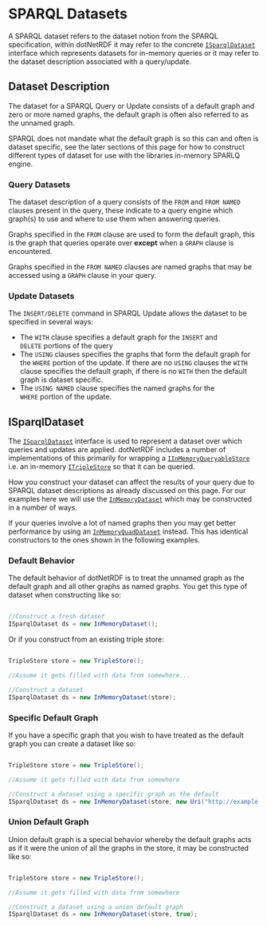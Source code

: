 # SPARQL Datasets 

A SPARQL dataset refers to the dataset notion from the SPARQL specification, within dotNetRDF it may refer to the concrete [`ISparqlDataset`](xref:VDS.RDF.Query.Datasets.ISparqlDataset) interface which represents datasets for in-memory queries or it may refer to the dataset description associated with a query/update.

## Dataset Description 

The dataset for a SPARQL Query or Update consists of a default graph and zero or more named graphs, the default graph is often also referred to as the unnamed graph.

SPARQL does not mandate what the default graph is so this can and often is dataset specific, see the later sections of this page for how to construct different types of dataset for use with the libraries in-memory SPARLQ engine.

### Query Datasets

The dataset description of a query consists of the `FROM` and `FROM NAMED` clauses present in the query, these indicate to a query engine which graph(s) to use and where to use them when answering queries.

Graphs specified in the `FROM` clause are used to form the default graph, this is the graph that queries operate over **except** when a `GRAPH` clause is encountered.

Graphs specified in the `FROM NAMED` clauses are named graphs that may be accessed using a `GRAPH` clause in your query.

### Update Datasets

The `INSERT/DELETE` command in SPARQL Update allows the dataset to be specified in several ways:

* The `WITH` clause specifies a default graph for the `INSERT` and `DELETE` portions of the query
* The `USING` clauses specifies the graphs that form the default graph for the `WHERE` portion of the update.  If there are no `USING` clauses the `WITH` clause specifies the default graph, if there is no `WITH` then the default graph is dataset specific.
* The `USING NAMED` clause specifies the named graphs for the `WHERE` portion of the update.

## ISparqlDataset 

The [`ISparqlDataset`](xref:VDS.RDF.Query.Datasets.ISparqlDataset) interface is used to represent a dataset over which queries and updates are applied.
dotNetRDF includes a number of implementations of this primarily for wrapping a [`IInMemoryQueryableStore`](xref:VDS.RDF.IInMemoryQueryableStore) i.e. an in-memory [`ITripleStore`](xref:VDS.RDF.ITripleStore) so that it can be queried.

How you construct your dataset can affect the results of your query due to SPARQL dataset descriptions as already discussed on this page.
For our examples here we will use the [`InMemoryDataset`](xref:VDS.RDF.Query.Datasets.InMemoryDataset) which may be constructed in a number of ways.

If your queries involve a lot of named graphs then you may get better performance by using an [`InMemoryQuadDataset`](xref:VDS.RDF.Query.Datasets.InMemoryQuadDataset) instead. 
This has identical constructors to the ones shown in the following examples.

### Default Behavior 

The default behavior of dotNetRDF is to treat the unnamed graph as the default graph and all other graphs as named graphs.  You get this type of dataset when constructing like so:

```csharp

//Construct a fresh dataset
ISparqlDataset ds = new InMemoryDataset();
```

Or if you construct from an existing triple store:

```csharp

TripleStore store = new TripleStore();

//Assume it gets filled with data from somewhere...

//Construct a dataset
ISparqlDataset ds = new InMemoryDataset(store);
```

### Specific Default Graph 

If you have a specific graph that you wish to have treated as the default graph you can create a dataset like so:

```csharp

TripleStore store = new TripleStore();

//Assume it gets filled with data from somewhere

//Construct a dataset using a specific graph as the default
ISparqlDataset ds = new InMemoryDataset(store, new Uri("http://example.org/default-graph"));
```

### Union Default Graph 

Union default graph is a special behavior whereby the default graphs acts as if it were the union of all the graphs in the store, it may be constructed like so:

```csharp

TripleStore store = new TripleStore();

//Assume it gets filled with data from somewhere

//Construct a dataset using a union default graph
ISparqlDataset ds = new InMemoryDataset(store, true);
```